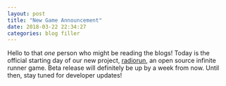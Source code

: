 ```yaml
---
layout: post
title: "New Game Announcement"
date: 2018-03-22 22:34:27
categories: blog filler
---
```

Hello to that *one* person who might be reading the blogs!
Today is the official starting day of our new project, [radiorun](https://github.com/vikinggames/radiorun), an open source infinite runner game.
Beta release will definitely be up by a week from now.
Until then, stay tuned for developer updates!
